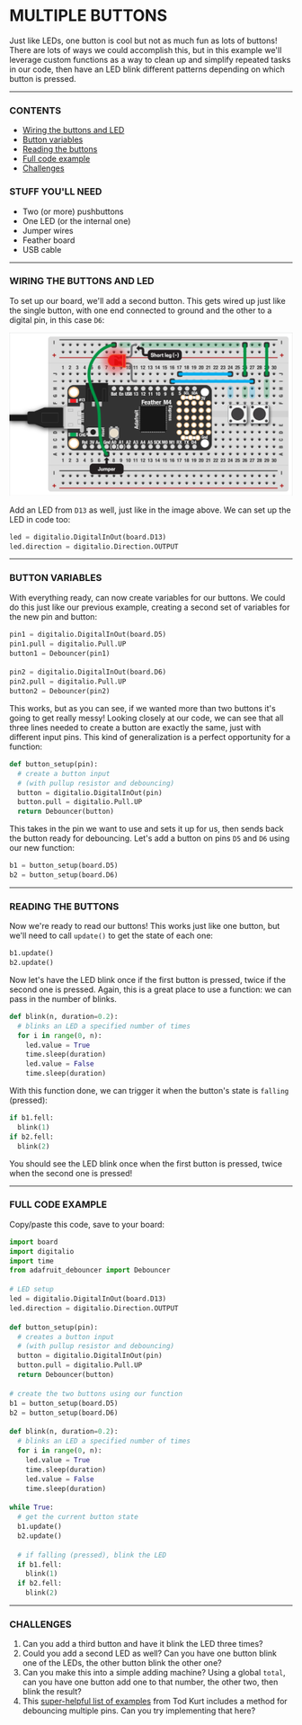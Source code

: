 # MULTIPLE BUTTONS  

Just like LEDs, one button is cool but not as much fun as lots of buttons! There are lots of ways we could accomplish this, but in this example we'll leverage custom functions as a way to clean up and simplify repeated tasks in our code, then have an LED blink different patterns depending on which button is pressed.

***

### CONTENTS  

* [Wiring the buttons and LED](#wiring-the-buttons-and-led)  
* [Button variables](#button-variables)  
* [Reading the buttons](#reading-the-buttons)  
* [Full code example](#full-code-example)  
* [Challenges](#challenges)  

### STUFF YOU'LL NEED  

* Two (or more) pushbuttons  
* One LED (or the internal one)  
* Jumper wires  
* Feather board  
* USB cable  

***

### WIRING THE BUTTONS AND LED  
To set up our board, we'll add a second button. This gets wired up just like the single button, with one end connected to ground and the other to a digital pin, in this case `D6`:

![](Images/MultipleButtons.png)

Add an LED from `D13` as well, just like in the image above. We can set up the LED in code too:

```python
led = digitalio.DigitalInOut(board.D13)
led.direction = digitalio.Direction.OUTPUT
```

***

### BUTTON VARIABLES  
With everything ready, can now create variables for our buttons. We could do this just like our previous example, creating a second set of variables for the new pin and button:

```python
pin1 = digitalio.DigitalInOut(board.D5)
pin1.pull = digitalio.Pull.UP 
button1 = Debouncer(pin1)

pin2 = digitalio.DigitalInOut(board.D6)
pin2.pull = digitalio.Pull.UP 
button2 = Debouncer(pin2)
```

This works, but as you can see, if we wanted more than two buttons it's going to get really messy! Looking closely at our code, we can see that all three lines needed to create a button are exactly the same, just with different input pins. This kind of generalization is a perfect opportunity for a function:

```python
def button_setup(pin):
  # create a button input
  # (with pullup resistor and debouncing)
  button = digitalio.DigitalInOut(pin)
  button.pull = digitalio.Pull.UP 
  return Debouncer(button)
```

This takes in the pin we want to use and sets it up for us, then sends back the button ready for debouncing. Let's add a button on pins `D5` and `D6` using our new function:  

```python
b1 = button_setup(board.D5)
b2 = button_setup(board.D6)
```

***

### READING THE BUTTONS  
Now we're ready to read our buttons! This works just like one button, but we'll need to call `update()` to get the state of each one:

```python
b1.update()
b2.update()
```

Now let's have the LED blink once if the first button is pressed, twice if the second one is pressed. Again, this is a great place to use a function: we can pass in the number of blinks.

```python
def blink(n, duration=0.2):
  # blinks an LED a specified number of times
  for i in range(0, n):
    led.value = True
    time.sleep(duration)
    led.value = False
    time.sleep(duration)
```

With this function done, we can trigger it when the button's state is `falling` (pressed):  

```python
if b1.fell:
  blink(1)
if b2.fell:
  blink(2)
```

You should see the LED blink once when the first button is pressed, twice when the second one is pressed!

***

### FULL CODE EXAMPLE  
Copy/paste this code, save to your board:

```python
import board 
import digitalio
import time
from adafruit_debouncer import Debouncer

# LED setup
led = digitalio.DigitalInOut(board.D13)
led.direction = digitalio.Direction.OUTPUT

def button_setup(pin):
  # creates a button input
  # (with pullup resistor and debouncing)
  button = digitalio.DigitalInOut(pin)
  button.pull = digitalio.Pull.UP 
  return Debouncer(button)

# create the two buttons using our function
b1 = button_setup(board.D5)
b2 = button_setup(board.D6)

def blink(n, duration=0.2):
  # blinks an LED a specified number of times
  for i in range(0, n):
    led.value = True
    time.sleep(duration)
    led.value = False
    time.sleep(duration)

while True:
  # get the current button state
  b1.update()
  b2.update()
  
  # if falling (pressed), blink the LED
  if b1.fell:
    blink(1)
  if b2.fell:
    blink(2)
```

***

### CHALLENGES  

1. Can you add a third button and have it blink the LED three times?  
2. Could you add a second LED as well? Can you have one button blink one of the LEDs, the other button blink the other one?  
3. Can you make this into a simple adding machine? Using a global `total`, can you have one button add one to that number, the other two, then blink the result?  
4. This [super-helpful list of examples](https://github.com/todbot/circuitpython-tricks#set-up-and-debounce-a-list-of-pins) from Tod Kurt includes a method for debouncing multiple pins. Can you try implementing that here?  

